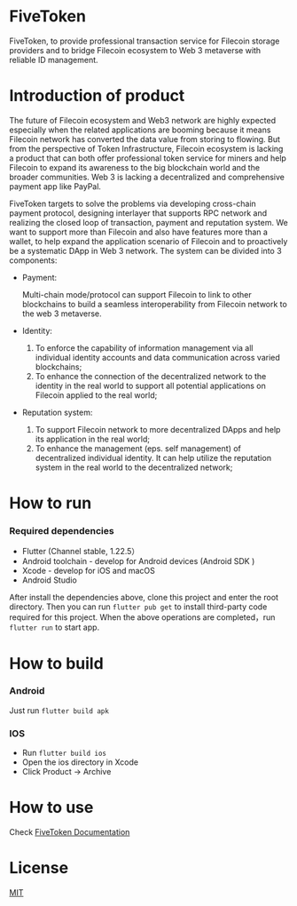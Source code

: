 # FiveToken 

FiveToken, to provide professional transaction service for Filecoin storage providers and to bridge Filecoin ecosystem to Web 3 metaverse with reliable ID management.

# Introduction of  product

The future of Filecoin ecosystem and Web3 network are highly expected especially when the related applications are booming because it means Filecoin network has converted the data value from storing to flowing. But from the perspective of Token Infrastructure, Filecoin ecosystem is lacking a product that can both offer professional token service for miners and help Filecoin to expand its awareness to the big blockchain world and the broader communities. Web 3 is lacking a decentralized and comprehensive payment app like PayPal.

FiveToken targets to solve the problems via developing cross-chain payment protocol, designing interlayer that supports RPC network and realizing the closed loop of transaction, payment and reputation system. We want to support more than Filecoin and also have features more than a wallet, to help expand the application scenario of Filecoin and to proactively be a systematic DApp in Web 3 network. The system can be divided into 3 components:

- Payment: 

  Multi-chain mode/protocol can support Filecoin to link to other blockchains to build a seamless interoperability from Filecoin network to the web 3 metaverse.

- Identity:

  1. To enforce the capability of information management via all individual identity accounts and data communication across varied blockchains;
  2. To enhance the connection of the decentralized network to the identity in the real world to support all potential applications on Filecoin applied to the real world;

- Reputation system:

  1. To support Filecoin network to more decentralized DApps and help its application in the real world;
  2. To enhance the management (eps. self management) of decentralized individual identity. It can help utilize the reputation system in the real world to the decentralized network;

# How to run

### Required dependencies

- Flutter (Channel stable, 1.22.5）
- Android toolchain - develop for Android devices (Android SDK )
- Xcode - develop for iOS and macOS 
- Android Studio 

After install the dependencies above, clone this project and enter the root directory. Then you can run `flutter pub get` to install third-party code required for this project. When the above operations are completed，run `flutter run` to start app.

# How to build

### Android

Just run `flutter build apk`

### IOS

- Run `flutter build ios`
- Open the ios directory in Xcode
- Click Product -> Archive 

# How to use

Check [FiveToken Documentation](https://docs.fivetoken.io/userguide/app.html)

# License

[MIT](https://github.com/FiveToken/FiveToken-Wallet/blob/master/LICENSE)

